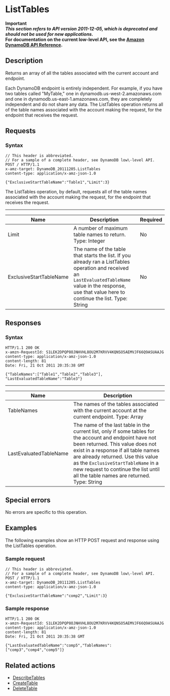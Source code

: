 # ListTables<a name="API_ListTables_v20111205"></a>

**Important**  
***This section refers to API version 2011\-12\-05, which is deprecated and should not be used for new applications\.***  
 **For documentation on the current low\-level API, see the [Amazon DynamoDB API Reference](https://docs.aws.amazon.com/amazondynamodb/latest/APIReference/)\.**

## Description<a name="API_ListTables_Description"></a>

Returns an array of all the tables associated with the current account and endpoint\.

Each DynamoDB endpoint is entirely independent\. For example, if you have two tables called "MyTable," one in dynamodb\.us\-west\-2\.amazonaws\.com and one in dynamodb\.us\-east\-1\.amazonaws\.com, they are completely independent and do not share any data\. The ListTables operation returns all of the table names associated with the account making the request, for the endpoint that receives the request\.

## Requests<a name="API_ListTables_RequestParameters"></a>

### Syntax<a name="API_ListTables_RequestParameters.syntax"></a>

```
// This header is abbreviated. 
// For a sample of a complete header, see DynamoDB low\-level API.
POST / HTTP/1.1 
x-amz-target: DynamoDB_20111205.ListTables
content-type: application/x-amz-json-1.0

{"ExclusiveStartTableName":"Table1","Limit":3}
```

The ListTables operation, by default, requests all of the table names associated with the account making the request, for the endpoint that receives the request\.


****  

|  Name  |  Description  | Required | 
| --- | --- | --- | 
|  Limit  |  A number of maximum table names to return\.  Type: Integer  | No | 
| ExclusiveStartTableName  | The name of the table that starts the list\. If you already ran a ListTables operation and received an `LastEvaluatedTableName` value in the response, use that value here to continue the list\. Type: String | No | 

## Responses<a name="API_ListTables_ResponseElements"></a>

### Syntax<a name="API_ListTables_ResponseElements.syntax"></a>

```
HTTP/1.1 200 OK
x-amzn-RequestId: S1LEK2DPQP8OJNHVHL8OU2M7KRVV4KQNSO5AEMVJF66Q9ASUAAJG
content-type: application/x-amz-json-1.0
content-length: 81
Date: Fri, 21 Oct 2011 20:35:38 GMT

{"TableNames":["Table1","Table2","Table3"], "LastEvaluatedTableName":"Table3"}
```


****  

|  Name  |  Description  | 
| --- | --- | 
|  TableNames  |  The names of the tables associated with the current account at the current endpoint\.  Type: Array  | 
| LastEvaluatedTableName  | The name of the last table in the current list, only if some tables for the account and endpoint have not been returned\. This value does not exist in a response if all table names are already returned\. Use this value as the `ExclusiveStartTableName` in a new request to continue the list until all the table names are returned\.  Type: String  | 

## Special errors<a name="API_ListTables_SpecialErrors"></a>

No errors are specific to this operation\.

## Examples<a name="API_ListTables_Examples"></a>

The following examples show an HTTP POST request and response using the ListTables operation\.

### Sample request<a name="API_ListTables_Examples_Request"></a>

```
// This header is abbreviated. 
// For a sample of a complete header, see DynamoDB low\-level API.
POST / HTTP/1.1 
x-amz-target: DynamoDB_20111205.ListTables
content-type: application/x-amz-json-1.0

{"ExclusiveStartTableName":"comp2","Limit":3}
```

### Sample response<a name="API_ListTables_Examples_Response"></a>

```
HTTP/1.1 200 OK
x-amzn-RequestId: S1LEK2DPQP8OJNHVHL8OU2M7KRVV4KQNSO5AEMVJF66Q9ASUAAJG
content-type: application/x-amz-json-1.0
content-length: 81
Date: Fri, 21 Oct 2011 20:35:38 GMT

{"LastEvaluatedTableName":"comp5","TableNames":["comp3","comp4","comp5"]}
```

## Related actions<a name="API_ListTables_Related_Actions"></a>
+  [DescribeTables](API_DescribeTables_v20111205.md) 
+  [CreateTable](API_CreateTable_v20111205.md) 
+  [DeleteTable](API_DeleteTable_v20111205.md) 